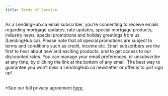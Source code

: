 ```yaml
---
title: Terms of Service
---
```

As a LendingHub.ca email subscriber, you’re consenting to receive emails regarding mortgage updates, rate updates, special mortgage products, industry news, special promotions and holiday greetings from us (LendingHub.ca). Please note that all special promotions are subject to terms and conditions such as credit, income etc. Email subscribers are the first to hear about new and exciting products, and to get access to our discounted rates. You can manage your email preferences, or unsubscribe at any time, by clicking the link at the bottom of any email. The best way to guarantee you won’t miss a LendingHub.ca newsletter or offer is to just sign up!

\
*See our full privacy agreement [here](http://lendinghub.ca/privacy-policy/).